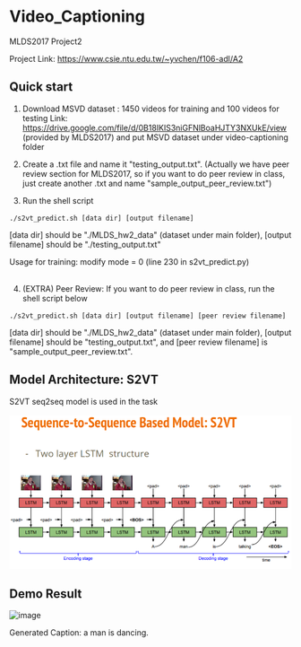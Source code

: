 # Video_Captioning
MLDS2017 Project2

Project Link: https://www.csie.ntu.edu.tw/~yvchen/f106-adl/A2
## Quick start
1. Download MSVD dataset : 1450 videos for training and 100 videos for testing 
Link: https://drive.google.com/file/d/0B18IKlS3niGFNlBoaHJTY3NXUkE/view (provided by MLDS2017) and put MSVD dataset under video-captioning folder

2. Create a .txt file and name it "testing_output.txt". (Actually we have peer review section for MLDS2017, so if you want to do peer review in class, just create another .txt and name "sample_output_peer_review.txt")

3. Run the shell script
```
./s2vt_predict.sh [data dir] [output filename]
```
    
[data dir] should be "./MLDS_hw2_data" (dataset under main folder), [output filename] should be "./testing_output.txt"

Usage for training: modify mode = 0 (line 230 in s2vt_predict.py)<br><br>


4. (EXTRA) Peer Review: If you want to do peer review in class, run the shell script below
```
./s2vt_predict.sh [data dir] [output filename] [peer review filename]
```
[data dir] should be "./MLDS_hw2_data" (dataset under main folder), [output filename] should be "testing_output.txt", and [peer review filename] is "sample_output_peer_review.txt".
## Model Architecture: S2VT
S2VT seq2seq model is used in the task<br><br>
![image](https://github.com/danielchyeh/Video_Captioning/blob/master/assets/S2VT.png)
## Demo Result
![image](https://github.com/danielchyeh/Video_Captioning/blob/master/assets/dancing.gif)

Generated Caption: a man is dancing.
